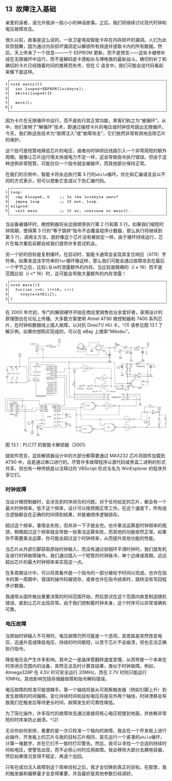 ## **13  故障注入基础**

亲爱的读者，请允许我讲一段小小的神话故事。之后，我们将继续讨论现代时钟和电压故障攻击。

很久以前，故事是这么说的，一张卫星电视智能卡存在内存损坏的漏洞。人们为此欢欣鼓舞，因为通过内存损坏漏洞足以解锁所有频道并提取卡内的所有数据。然后，天上传来了一个信息——一个 EEPROM 更新，而不是预言——这些卡被修补成在无限循环中运行，而不是解码皮卡德船长与博格族的最新战斗。确切的补丁和确切的卡片已经随着时间的推移而失传，但在 C 语言中，我们可能会说代码看起来像下面这样。

![Image](img/f0131-01.jpg)

因为卡片在无限循环中运行，而不是执行其正常功能，黑客们称之为“被循环”。从中，他们发明了“解循环”技术，即通过操控卡片的电压或时钟信号跳出无限循环。今天，我们称这些技术为“故障注入”或“故障攻击”，它们依然非常有效地去除芯片的保护。

这个技巧是短暂地降低芯片的电压，或者向时钟供应线路引入一个非常简短的额外周期。就像让芯片运行得太快或电力不足一样，这会导致指令执行错误。但由于这种违例非常短暂，可能仅仅一个指令就会被破坏，而其他部分保持正常。

在我们的示例中，智能卡将永远执行第 3 行的`while`循环。优化和汇编语言会以不同的方式表示，但可以想象它变成以下伪汇编代码。

![Image](img/f0132-01.jpg)

当设备被循环时，微控制器将永远按顺序执行第 2 行和第 3 行。如果我们缩短时钟周期，使得第 3 行的“等于跳转”指令不会覆盖程序计数器，那么执行将继续到第 5 行，调用主方法，就好像这个芯片没有被锁定一样。由于循环持续运行，芯片在每次重启前都会给我们提供许多尝试机会。

另一个好的目标是复制循环。在启动时，智能卡通常会呈现其复位响应（ATR）字符串。如果发送该字符串的`for`循环像这样，那么我们可能会通过故障攻击在最后一个字节之后，比较`i`与`16`时泄露额外的内存。当比较是精确的（*i* ≠ 16）而不是范围比较（*i* <* 16）时，这可能会导致大量额外的内存泄露！

![Image](img/f0132-02.jpg)

在 2000 年代初，专门的解锁硬件开始在商店里销售给业余爱好者，家用设计的原理图也在论坛上传播。大多数方案使用 Atmel AT90 微控制器和 7400 系列芯片，在时钟和数据线上插入故障，以对抗 DirecTV HU 卡。^(1) 请参见图 13.1 了解示例，如果你想购买现成的，可以在 eBay 上搜索“Mikobu”。

![Image](img/f0133-01.jpg)

图 13.1：PLC77 的智能卡解锁器（2001）

就软件而言，这些解锁器设计中的大部分都需要通过 MAX232 芯片将固件加载到 AT90 中，且是通过串口进行的。尽管许多故障程序以源代码或黑盒二进制的形式共享，但也有一种传统是以注释过的 VBScript 形式与名为 WinExplorer 的程序共享它们。

### **时钟故障**

当设计微控制器时，会涉及到时序闭合的问题。对于任何给定的芯片，都会有一个最大时钟频率，低于这个频率，设计可以按预期正常工作。在这个速度下，所有组合逻辑都会在正确的时间得到结果，并能被顺序逻辑锁存。

超过这个频率，事情会失败，但并非一下子就全完。也许乘法运算是时钟频率的瓶颈，稍微超过这个频率就会导致一些乘法运算失败，而其他的功能依然正常。如果你不需要乘法运算，你可能会超过这个时钟频率，从而提升其他功能的性能。

当芯片从外部引脚获取原始时钟输入，而没有通过锁相环平滑时钟时，我们就有机会进行时钟故障操作。我们通过插入一个短暂的时钟脉冲，单个边缘或周期，远远超出芯片的最大时钟频率来实现这一点。

在多周期设计中，可以将其看作是一个指令的一部分被给予时间以完成。也许在指令的第一周期中，错误的操作码被锁存，或者也许在指令结束时，跳转没有写回程序计数器。

我通常从固件做出重要决策的时间范围开始，然后尝试在这个范围内故意制造随机错误，直到让芯片出现异常。由于我们控制着时钟本身，这个时序可以非常准确和可靠。

### **电压故障**

当原始时钟输入不可用时，电压故障仍然可能是一个选项。其思路是突然改变电压，迅速升高或降低电压，持续的时间极短，以至于芯片不会崩溃，但也无法正确执行指令。

降低电压会产生许多影响。其中之一是晶体管翻转速度变慢，从而导致一个本来在时序闭合范围内的设备，突然无法及时计算其结果，类似于时钟故障。例如，Atmega328P 在 4.5V 时可安全运行 20MHz，而在 2.7V 时则只能运行 10MHz。其他影响包括存储器故障和指令解码错误。

电压故障的校准可能很棘手。第一个轴线将是从可观察触发器（例如引脚上升）到发生故障的时间偏移。变化持续时间和目标电压将是另外两个轴线，时钟漂移会导致我们在触发后等待更长时间，故障发生的可靠性降低。

为了简化操作，许多现代的故障攻击通过直接将核心电压短接到地面，并依赖非常短的时序来防止崩溃。^(2)

无论你如何安排，重要的是一次只校准一个轴向的故障。我会在一个开发板上进行此操作，开发板上的芯片与我的目标芯片相同，首先运行一个紧凑的`while`循环，计算一堆数字，并在它们不一致时打印警告。然后，我可以寻找一个合适的持续时间和电压，使警告出现，而不必担心何时应用故障。我会移除大部分去耦电容器，然后如果情况变得不稳定，再逐个加回。

只有在成功注入故障到这个简单目标之后，我才会切换到真正的目标。在那里，我的触发器和偏移量才会变得重要，并且最好是其他参数已经调好。
